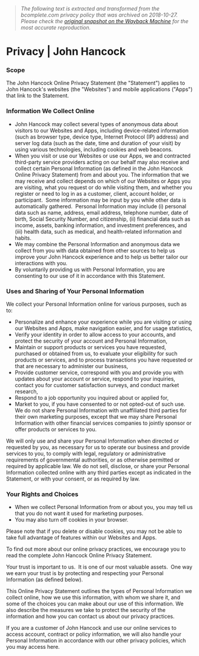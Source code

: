 > *The following text is extracted and transformed from the bcomplete.com privacy policy that was archived on 2018-10-27. Please check the [original snapshot on the Wayback Machine](https://web.archive.org/web/20181027232257id_/http%3A//www.johnhancock.com/privacysecurity.html) for the most accurate reproduction.*

# Privacy | John Hancock

### 

### Scope

The John Hancock Online Privacy Statement (the "Statement") applies to John Hancock's websites (the "Websites") and mobile applications ("Apps") that link to the Statement.

### Information We Collect Online

  * John Hancock may collect several types of anonymous data about visitors to our Websites and Apps, including device-related information (such as browser type, device type, Internet Protocol (IP) address) and server log data (such as the date, time and duration of your visit) by using various technologies, including cookies and web beacons.
  * When you visit or use our Websites or use our Apps, we and contracted third-party service providers acting on our behalf may also receive and collect certain Personal Information (as defined in the John Hancock Online Privacy Statement) from and about you. The information that we may receive and collect depends on which of our Websites or Apps you are visiting, what you request or do while visiting them, and whether you register or need to log in as a customer, client, account holder, or participant.  Some information may be input by you while other data is automatically gathered.  Personal Information may include (i) personal data such as name, address, email address, telephone number, date of birth, Social Security Number, and citizenship, (ii) financial data such as income, assets, banking information, and investment preferences, and (iii) health data, such as medical, and health-related information and habits.
  * We may combine the Personal Information and anonymous data we collect from you with data obtained from other sources to help us improve your John Hancock experience and to help us better tailor our interactions with you.
  * By voluntarily providing us with Personal Information, you are consenting to our use of it in accordance with this Statement.



### Uses and Sharing of Your Personal Information

We collect your Personal Information online for various purposes, such as to:

  * Personalize and enhance your experience while you are visiting or using our Websites and Apps, make navigation easier, and for usage statistics,
  * Verify your identity in order to allow access to your accounts, and protect the security of your account and Personal Information,
  * Maintain or support products or services you have requested, purchased or obtained from us, to evaluate your eligibility for such products or services, and to process transactions you have requested or that are necessary to administer our business,
  * Provide customer service, correspond with you and provide you with updates about your account or service, respond to your inquiries, contact you for customer satisfaction surveys, and conduct market research,
  * Respond to a job opportunity you inquired about or applied for,
  * Market to you, if you have consented to or not opted-out of such use. We do not share Personal Information with unaffiliated third parties for their own marketing purposes, except that we may share Personal Information with other financial services companies to jointly sponsor or offer products or services to you.



We will only use and share your Personal Information when directed or requested by you, as necessary for us to operate our business and provide services to you, to comply with legal, regulatory or administrative requirements of governmental authorities, or as otherwise permitted or required by applicable law. We do not sell, disclose, or share your Personal Information collected online with any third parties except as indicated in the Statement, or with your consent, or as required by law.

### Your Rights and Choices

  * When we collect Personal Information from or about you, you may tell us that you do not want it used for marketing purposes.
  * You may also turn off cookies in your browser.



Please note that if you delete or disable cookies, you may not be able to take full advantage of features within our Websites and Apps.

To find out more about our online privacy practices, we encourage you to read the complete John Hancock Online Privacy Statement.

Your trust is important to us.  It is one of our most valuable assets.  One way we earn your trust is by protecting and respecting your Personal Information (as defined below). 

This Online Privacy Statement outlines the types of Personal Information we collect online, how we use this information, with whom we share it, and some of the choices you can make about our use of this information. We also describe the measures we take to protect the security of the information and how you can contact us about our privacy practices. 

If you are a customer of John Hancock and use our online services to access account, contract or policy information, we will also handle your Personal Information in accordance with our other privacy policies, which you may access here.   

